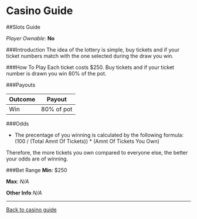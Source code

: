 # Casino Guide

##Slots Guide

*Player Ownable*: **No**

###Introduction
The idea of the lottery is simple, buy tickets and if your ticket numbers
match with the one selected during the draw you win.

###How To Play
Each ticket costs $250. Buy tickets and if your ticket number is drawn you win 80% 
of the pot.

###Payouts

|**Outcome** 		  |**Payout**  |
|:------     		  |:------:    |
|Win		          | 80% of pot |

###Odds

* The precentage of you winning is calculated by the following formula:
  (100 / (Total Amnt Of Tickets)) * (Amnt Of Tickets You Own)

Therefore, the more tickets you own compared to everyone else, the better
your odds are of winning.

###Bet Range
**Min**: $250  

**Max**: *N/A*

**Other Info**
*N/A*

---
[Back to casino guide](casino-main.md)
